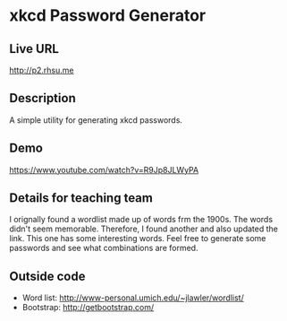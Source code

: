 # xkcd Password Generator

## Live URL
<http://p2.rhsu.me>

## Description
A simple utility for generating xkcd passwords. 

## Demo
<https://www.youtube.com/watch?v=R9Jp8JLWyPA>

## Details for teaching team
I orignally found a wordlist made up of words frm the 1900s. The words didn't seem memorable. Therefore, I found another and also updated the link. This one has some interesting words. Feel free to generate some passwords and see what combinations are formed. 

## Outside code
* Word list: http://www-personal.umich.edu/~jlawler/wordlist/
* Bootstrap: http://getbootstrap.com/
